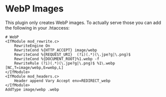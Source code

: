 # WebP Images

This plugin only creates WebP images. To actually serve those you can
add the following in your .htaccess:

```apacheconfig
# WebP
<IfModule mod_rewrite.c>
    RewriteEngine On
    RewriteCond %{HTTP_ACCEPT} image/webp
    RewriteCond %{REQUEST_URI}  (?i)(.*)(\.jpe?g|\.png)$
    RewriteCond %{DOCUMENT_ROOT}%1.webp -f
    RewriteRule (?i)(.*)(\.jpe?g|\.png)$ %1\.webp [NC,T=image/webp,E=webp,L]
</IfModule>
<IfModule mod_headers.c>
    Header append Vary Accept env=REDIRECT_webp
</IfModule>
AddType image/webp .webp
```
